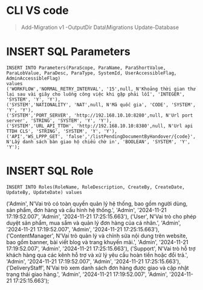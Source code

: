 # CLI VS code

> Add-Migration v1 -OutputDir Data\Migrations
> Update-Database

# INSERT SQL Parameters

	INSERT INTO Parameters(ParaScope, ParaName, ParaShortValue, ParaLobValue, ParaDesc, ParaType, SystemId, UserAccessibleFlag, AdminAccessibleFlag)
	values 
	('WORKFLOW','NORMAL_RETRY_INTERVAL', '15',null, N'Khoảng thời gian thử lại sau vài giây cho luồng công việc khi gặp phải lỗi', 'INTEGER', 'SYSTEM', 'Y', 'Y'),
	('SYSTEM','NATIONALITY', 'NAT',null, N'Mã quốc gia', 'CODE', 'SYSTEM', 'Y', 'Y'),
	('SYSTEM','PORT_SERVER', 'http://192.168.10.10:8280',null, N'Url port server', 'STRING', 'SYSTEM', 'Y', 'Y'),
	('SYSTEM','URL_API_TTDH', 'http://192.168.10.10:8380',null, N'Url api TTDH CLS', 'STRING', 'SYSTEM', 'Y', 'Y'),
	('API','WS_LPPP_GET', 'false','/listPendingDocumentByHandover/{code}', N'Lấy danh sách bàn giao hộ chiếu chờ in', 'BOOLEAN', 'SYSTEM', 'Y', 'Y');
	
	
# INSERT SQL Role

	INSERT INTO Roles(RoleName, RoleDescription, CreateBy, CreateDate, UpdateBy, UpdateDate) values
  ('Admin', N'Vai trò có toàn quyền quản lý hệ thống, bao gồm người dùng, sản phẩm, đơn hàng và cấu hình hệ thống.', 'Admin', '2024-11-21 17:19:52.007', 'Admin', '2024-11-21 17:25:15.663'),
  ('User', N'Vai trò cho phép duyệt sản phẩm, mua sắm và quản lý đơn hàng của cá nhân.', 'Admin', '2024-11-21 17:19:52.007', 'Admin', '2024-11-21 17:25:15.663'),
  ('ContentManager', N'Vai trò quản lý và chỉnh sửa nội dung trên website, bao gồm banner, bài viết blog và trang khuyến mãi.', 'Admin', '2024-11-21 17:19:52.007', 'Admin', '2024-11-21 17:25:15.663'),
  ('Support', N'Vai trò hỗ trợ khách hàng qua các kênh hỗ trợ và xử lý yêu cầu hoàn tiền hoặc đổi trả.', 'Admin', '2024-11-21 17:19:52.007', 'Admin', '2024-11-21 17:25:15.663'),
  ('DeliveryStaff', N'Vai trò xem danh sách đơn hàng được giao và cập nhật trạng thái giao hàng.', 'Admin', '2024-11-21 17:19:52.007', 'Admin', '2024-11-21 17:25:15.663');

	
	
